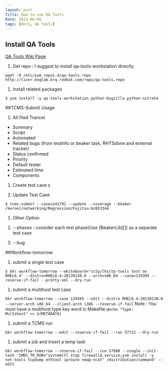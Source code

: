 ```yaml
---
layout: post
Title: How to use QA Tools
Date: 2013-06-06
tags: [Work, QA tools]
---
```


## Install QA Tools
[QA Tools Wiki Page](https://wiki.test.redhat.com/BaseOs/Projects/QaTools)

1. Get repo : I suggest to install qa-tools-workstation directly.

  `wget -O /etc/yum.repos.d/qa-tools.repo http://liver.englab.brq.redhat.com/repo/qa-tools.repo`

1. Install related packages

```
$ yum install -y qa-tools-workstation python-bugzilla python-nitrate
```

##TCMS-Submit Usage

1. All filed Trancer
  * Summary
  * Script
  * Automated
  * Related bugs (from testinfo or beaker task, RHTSdone and external tracker)
  * Status confirmed
  * Priority
  * Default tester
  * Estimated time
  * Components

1. Create test case
  `$ `

1. Update Test Case

  `$ tcms-submit --case=241791 --update --coverage --beaker /kernel/networking/Regression/Fujitsu-bz853344`

1. Other Option

  1. --phases : consider each test phase(Use [BeakerLib][]) as a separate test case
  1. --bug

##Workflow-tomorrow
1. submit a single test case

  `$ bkr workflow-tomorrow --whiteboard="sctp/lksctp-tools test on RHEL6.4" --distro=RHEL6.4-20130130.0 --arch=x86_64 --case=129395 --reserve-if-fail --pretty-xml --dry-run`

1. submit a multihost test case

  `bkr workflow-tomorrow --case 129395 --edit --distro RHEL6.4-20130130.0 --server-arch x86_64 --client-arch i386 --reserve-if-fail`
  Note : You must have a multihost type key word in Makefile `@echo "Type:            Multihost" >> $(METADATA)`

1. submit a TCMS run

  `bkr workflow-tomorrow --edit --reserve-if-fail --run 57722 --dry-run `

1. submit a job and insert a temp task

  `bkr workflow-tomorrow --reserve-if-fail --run 57988 --single --init-task 'CMDS_TO_RUN="systemctl stop firewalld.service;yum install -y net-tools tcpdump ethtool iproute nmap-ncat" /distribution/command' --edit`
